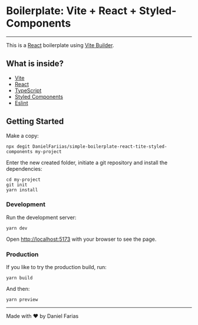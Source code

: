 # Boilerplate: Vite + React + Styled-Components

---

This is a [React](https://reactjs.org/) boilerplate using [Vite Builder](https://vitejs.dev/).

## What is inside?

- [Vite](https://vitejs.dev/)
- [React](https://reactjs.org/)
- [TypeScript](https://typescriptlang.org/)
- [Styled Components](https://styled-components.com/)
- [Eslint](https://eslint.org/)

## Getting Started

Make a copy:

```
npx degit DanielFariias/simple-boilerplate-react-tite-styled-components my-project
```

Enter the new created folder, initiate a git repository and install the dependencies:

```
cd my-project
git init
yarn install
```

### Development

Run the development server:

```
yarn dev
```

Open [http://localhost:5173](http://localhost:5173) with your browser to see the page.

### Production

If you like to try the production build, run:

```
yarn build
```

And then:

```
yarn preview
```

---

Made with ♥️ by Daniel Farias
